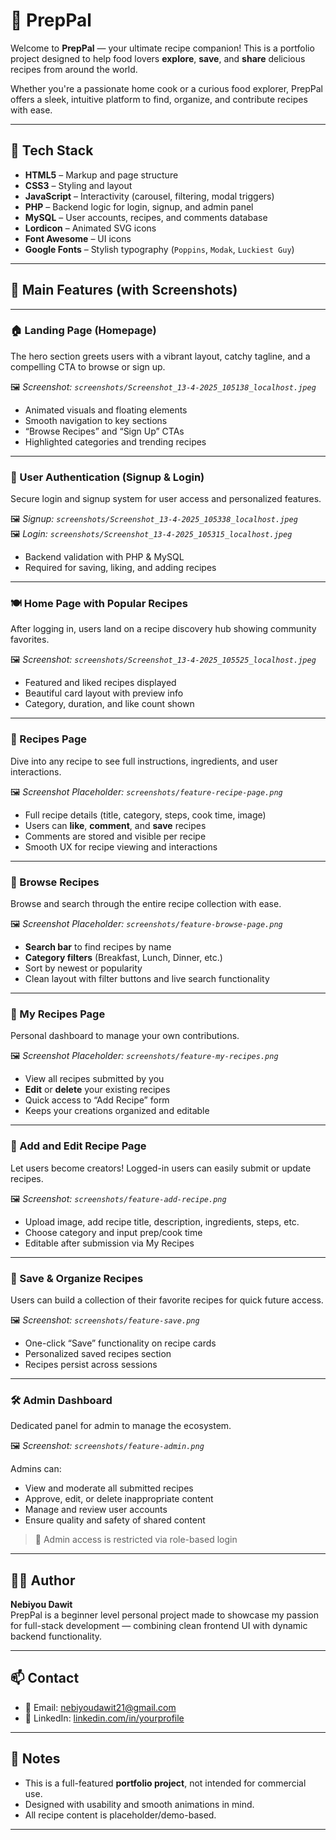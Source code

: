 # 🍳 PrepPal

Welcome to **PrepPal** — your ultimate recipe companion! This is a portfolio project designed to help food lovers **explore**, **save**, and **share** delicious recipes from around the world.

Whether you're a passionate home cook or a curious food explorer, PrepPal offers a sleek, intuitive platform to find, organize, and contribute recipes with ease.

---

## 🚀 Tech Stack

- **HTML5** – Markup and page structure  
- **CSS3** – Styling and layout  
- **JavaScript** – Interactivity (carousel, filtering, modal triggers)  
- **PHP** – Backend logic for login, signup, and admin panel  
- **MySQL** – User accounts, recipes, and comments database  
- **Lordicon** – Animated SVG icons  
- **Font Awesome** – UI icons  
- **Google Fonts** – Stylish typography (`Poppins`, `Modak`, `Luckiest Guy`)

---

## 🎨 Main Features (with Screenshots)

---

### 🏠 Landing Page (Homepage)

The hero section greets users with a vibrant layout, catchy tagline, and a compelling CTA to browse or sign up.

🖼️ _Screenshot: `screenshots/Screenshot_13-4-2025_105138_localhost.jpeg`_

- Animated visuals and floating elements
- Smooth navigation to key sections
- “Browse Recipes” and “Sign Up” CTAs
- Highlighted categories and trending recipes

---

### 👤 User Authentication (Signup & Login)

Secure login and signup system for user access and personalized features.

🖼️ _Signup: `screenshots/Screenshot_13-4-2025_105338_localhost.jpeg`_  
🖼️ _Login: `screenshots/Screenshot_13-4-2025_105315_localhost.jpeg`_

- Backend validation with PHP & MySQL
- Required for saving, liking, and adding recipes

---

### 🍽️ Home Page with Popular Recipes

After logging in, users land on a recipe discovery hub showing community favorites.

🖼️ _Screenshot: `screenshots/Screenshot_13-4-2025_105525_localhost.jpeg`_

- Featured and liked recipes displayed
- Beautiful card layout with preview info
- Category, duration, and like count shown

---

### 📖 Recipes Page

Dive into any recipe to see full instructions, ingredients, and user interactions.

🖼️ _Screenshot Placeholder: `screenshots/feature-recipe-page.png`_

- Full recipe details (title, category, steps, cook time, image)
- Users can **like**, **comment**, and **save** recipes
- Comments are stored and visible per recipe
- Smooth UX for recipe viewing and interactions

---

### 🔎 Browse Recipes

Browse and search through the entire recipe collection with ease.

🖼️ _Screenshot Placeholder: `screenshots/feature-browse-page.png`_

- **Search bar** to find recipes by name
- **Category filters** (Breakfast, Lunch, Dinner, etc.)
- Sort by newest or popularity
- Clean layout with filter buttons and live search functionality

---

### 📂 My Recipes Page

Personal dashboard to manage your own contributions.

🖼️ _Screenshot Placeholder: `screenshots/feature-my-recipes.png`_

- View all recipes submitted by you
- **Edit** or **delete** your existing recipes
- Quick access to “Add Recipe” form
- Keeps your creations organized and editable

---

### 📝 Add and Edit Recipe Page

Let users become creators! Logged-in users can easily submit or update recipes.

🖼️ _Screenshot: `screenshots/feature-add-recipe.png`_

- Upload image, add recipe title, description, ingredients, steps, etc.
- Choose category and input prep/cook time
- Editable after submission via My Recipes

---

### 💾 Save & Organize Recipes

Users can build a collection of their favorite recipes for quick future access.

🖼️ _Screenshot: `screenshots/feature-save.png`_

- One-click “Save” functionality on recipe cards
- Personalized saved recipes section
- Recipes persist across sessions

---

### 🛠️ Admin Dashboard

Dedicated panel for admin to manage the ecosystem.

🖼️ _Screenshot: `screenshots/feature-admin.png`_

Admins can:
- View and moderate all submitted recipes
- Approve, edit, or delete inappropriate content
- Manage and review user accounts
- Ensure quality and safety of shared content

> 🔐 Admin access is restricted via role-based login

---

## 🙋‍♂️ Author

**Nebiyou Dawit**  
PrepPal is a beginner level personal project made to showcase my passion for full-stack development — combining clean frontend UI with dynamic backend functionality.

---

## 📫 Contact

- 📧 Email: nebiyoudawit21@gmail.com
- 💼 LinkedIn: [linkedin.com/in/yourprofile](www.linkedin.com/in/nebiyou-dawit-900347327)

---

## 📌 Notes

- This is a full-featured **portfolio project**, not intended for commercial use.
- Designed with usability and smooth animations in mind.
- All recipe content is placeholder/demo-based.

---


